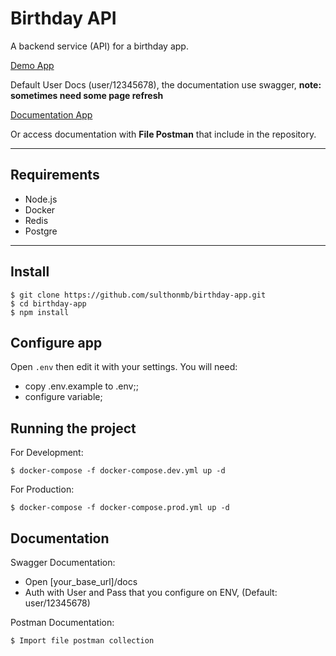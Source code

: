 # Birthday API

A backend service (API) for a birthday app. 

[Demo App](/)

Default User Docs (user/12345678), the documentation use swagger, **note: sometimes need some page refresh** 

[Documentation App](/docs)

Or access documentation with **File Postman** that include in the repository.

---
## Requirements

- Node.js
- Docker
- Redis
- Postgre

---

## Install

    $ git clone https://github.com/sulthonmb/birthday-app.git
    $ cd birthday-app
    $ npm install

## Configure app

Open `.env` then edit it with your settings. You will need:

- copy .env.example to .env;;
- configure variable;

## Running the project

For Development:

    $ docker-compose -f docker-compose.dev.yml up -d

For Production:
    
    $ docker-compose -f docker-compose.prod.yml up -d

## Documentation

Swagger Documentation:

- Open [your_base_url]/docs
- Auth with User and Pass that you configure on ENV, (Default: user/12345678)

Postman Documentation:

    $ Import file postman collection
